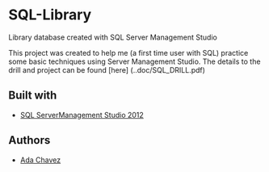 # SQL-Library
Library database created with SQL Server Management Studio

This project was created to help me (a first time user with SQL) practice some basic techniques using Server Management Studio.
The details to the drill and project can be found [here] (..doc/SQL_DRILL.pdf)

## Built with

- [SQL ServerManagement Studio 2012](https://www.microsoft.com/en-us/download/details.aspx?id=29062)

## Authors

- [Ada Chavez](https://www.adachavez.com)
